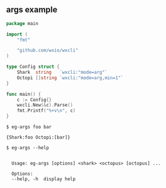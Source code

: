 ## args example

<!--tmpl,code=go:cat main.go -->
``` go 
package main

import (
	"fmt"

	"github.com/wxio/wxcli"
)

type Config struct {
	Shark  string   `wxcli:"mode=arg"`
	Octopi []string `wxcli:"mode=arg,min=1"`
}

func main() {
	c := Config{}
	wxcli.New(&c).Parse()
	fmt.Printf("%+v\n", c)
}
```
<!--/tmpl-->

```
$ eg-args foo bar
```

<!--tmpl,code=plain:go run main.go foo bar -->
``` plain 
{Shark:foo Octopi:[bar]}
```
<!--/tmpl-->

```
$ eg-args --help
```

<!--tmpl,code=plain:go build -o eg-args && ./eg-args --help ; rm eg-args -->
``` plain 

  Usage: eg-args [options] <shark> <octopus> [octopus] ...

  Options:
  --help, -h  display help

```
<!--/tmpl-->
